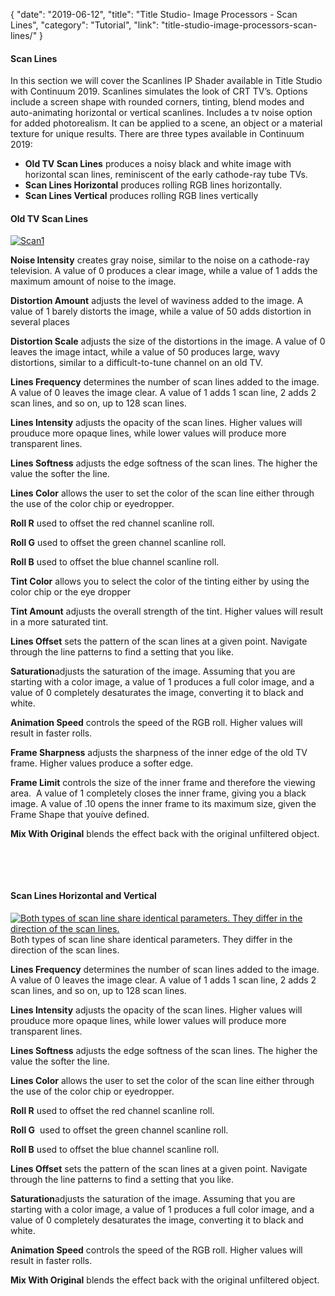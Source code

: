 {
"date": "2019-06-12",
"title": "Title Studio- Image Processors - Scan Lines",
"category": "Tutorial",
"link": "title-studio-image-processors-scan-lines/"
}

 #### Scan Lines


In this section we will cover the Scanlines IP Shader available in Title Studio with Continuum 2019. Scanlines simulates the look of CRT TV’s. Options include a screen shape with rounded corners, tinting, blend modes and auto-animating horizontal or vertical scanlines. Includes a tv noise option for added photorealism. It can be applied to a scene, an object or a material texture for unique results. There are three types available in Continuum 2019:


* **Old TV Scan Lines** produces a noisy black and white image with horizontal scan lines, reminiscent of the early cathode-ray tube TVs.
* **Scan Lines Horizontal** produces rolling RGB lines horizontally.
* **Scan Lines Vertical** produces rolling RGB lines vertically


#### Old TV Scan Lines


[![Scan1](https://borisfx-com-res.cloudinary.com/image/upload//documentation/continuum/uploads/2018/11/Scan1.png)](https://borisfx-com-res.cloudinary.com/image/upload//documentation/continuum/uploads/2018/11/Scan1.png)


**Noise Intensity** creates gray noise, similar to the noise on a cathode-ray television. A value of 0 produces a clear image, while a value of 1 adds the maximum amount of noise to the image.


**Distortion Amount** adjusts the level of waviness added to the image. A value of 1 barely distorts the image, while a value of 50 adds distortion in several places


**Distortion Scale** adjusts the size of the distortions in the image. A value of 0 leaves the image intact, while a value of 50 produces large, wavy distortions, similar to a difficult-to-tune channel on an old TV.


**Lines Frequency** determines the number of scan lines added to the image. A value of 0 leaves the image clear. A value of 1 adds 1 scan line, 2 adds 2 scan lines, and so on, up to 128 scan lines.


**Lines Intensity** adjusts the opacity of the scan lines. Higher values will prouduce more opaque lines, while lower values will produce more transparent lines.


**Lines Softness** adjusts the edge softness of the scan lines. The higher the value the softer the line.


**Lines Color** allows the user to set the color of the scan line either through the use of the color chip or eyedropper.


**Roll R** used to offset the red channel scanline roll.


**Roll G** used to offset the green channel scanline roll.


**Roll B** used to offset the blue channel scanline roll.


**Tint Color** allows you to select the color of the tinting either by using the color chip or the eye dropper


**Tint Amount** adjusts the overall strength of the tint. Higher values will result in a more saturated tint.


**Lines Offset** sets the pattern of the scan lines at a given point. Navigate through the line patterns to find a setting that you like.


**Saturation**adjusts the saturation of the image. Assuming that you are starting with a color image, a value of 1 produces a full color image, and a value of 0 completely desaturates the image, converting it to black and white.


**Animation Speed** controls the speed of the RGB roll. Higher values will result in faster rolls.


**Frame Sharpness** adjusts the sharpness of the inner edge of the old TV frame. Higher values produce a softer edge.


**Frame Limit** controls the size of the inner frame and therefore the viewing area.  A value of 1 completely closes the inner frame, giving you a black image. A value of .10 opens the inner frame to its maximum size, given the Frame Shape that youíve defined.


**Mix With Original** blends the effect back with the original unfiltered object.


 


 


#### Scan Lines Horizontal and Vertical


[![Both types of scan line share identical parameters. They differ in the direction of the scan lines.](https://borisfx-com-res.cloudinary.com/image/upload//documentation/continuum/uploads/2018/11/scan2.jpg)](https://borisfx-com-res.cloudinary.com/image/upload//documentation/continuum/uploads/2018/11/scan2.jpg)Both types of scan line share identical parameters. They differ in the direction of the scan lines.


**Lines Frequency** determines the number of scan lines added to the image. A value of 0 leaves the image clear. A value of 1 adds 1 scan line, 2 adds 2 scan lines, and so on, up to 128 scan lines.


**Lines Intensity** adjusts the opacity of the scan lines. Higher values will prouduce more opaque lines, while lower values will produce more transparent lines.


**Lines Softness** adjusts the edge softness of the scan lines. The higher the value the softer the line.


**Lines Color** allows the user to set the color of the scan line either through the use of the color chip or eyedropper.


**Roll R** used to offset the red channel scanline roll.


**Roll G**  used to offset the green channel scanline roll.


**Roll B** used to offset the blue channel scanline roll.


**Lines Offset** sets the pattern of the scan lines at a given point. Navigate through the line patterns to find a setting that you like.


**Saturation**adjusts the saturation of the image. Assuming that you are starting with a color image, a value of 1 produces a full color image, and a value of 0 completely desaturates the image, converting it to black and white.


**Animation Speed** controls the speed of the RGB roll. Higher values will result in faster rolls.


**Mix With Original** blends the effect back with the original unfiltered object.


 


 


